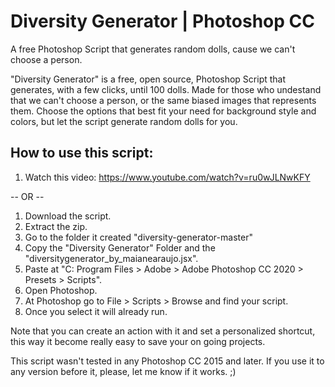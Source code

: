 # Diversity Generator | Photoshop CC
A free Photoshop Script that generates random dolls, cause we can't choose a person.

"Diversity Generator" is a free, open source, Photoshop Script that generates, with a few clicks, until 100 dolls. Made for those who undestand that we can't choose a person, or the same biased images that represents them. Choose the options that best fit your need for background style and colors, but let the script generate random dolls for you.

## How to use this script:

1. Watch this video: https://www.youtube.com/watch?v=ru0wJLNwKFY

-- OR --

1. Download the script. 
2. Extract the zip.
3. Go to the folder it created "diversity-generator-master"
4. Copy the "Diversity Generator" Folder and the "diversitygenerator_by_maianearaujo.jsx".
5. Paste at "C: Program Files > Adobe > Adobe Photoshop CC 2020 > Presets > Scripts". 
3. Open Photoshop. 
4. At Photoshop go to File > Scripts > Browse and find your script. 
5. Once you select it will already run. 

Note that you can create an action with it and set a personalized shortcut, this way it become really easy to save your on going projects.

This script wasn't tested in any Photoshop CC 2015 and later.
If you use it to any version before it, please, let me know if it works. ;)
